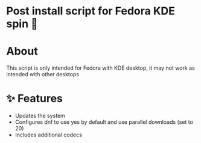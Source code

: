 # Post install script for Fedora KDE spin 👋

# About
This script is only intended for Fedora with KDE desktop, it may not work as intended with other desktops

# ✨ Features
* Updates the system
* Configures dnf to use yes by default and use parallel downloads (set to 20)
* Includes additional codecs